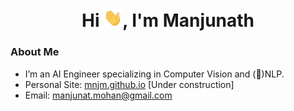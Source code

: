 <h1 align="center">Hi <img src="https://raw.githubusercontent.com/mnjm/mnjm/main/wave.gif" width="30"/>, I'm Manjunath</h1>

### About Me
- I’m an AI Engineer specializing in Computer Vision and (🤏)NLP.
- Personal Site: [mnjm.github.io](https://mnjm.github.io/) [Under construction]
- Email: [manjunat.mohan@gmail.com](mailto:manjunat.mohan@gmail.com)
